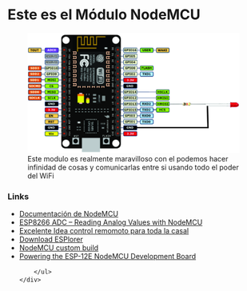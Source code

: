 <div >
	<h1>Este es el Módulo NodeMCU</h1>
	<div>
		<figure>
			<img src="/nodemcu/images/mculed.jpg">
			<figcaption>Este modulo es realmente maravilloso con el podemos hacer infinidad de cosas y 
									comunicarlas entre si usando todo el poder del WiFi
       </figcaption>
		</figure>
	</div>
	<div>
		<h3>Links</h3>
		<ul>
			<li>
				<a href="https://nodemcu.readthedocs.io/en/master/" traget="_blanck"> Documentación de NodeMCU </a>
			</li>
			<li>
				<a href="http://randomnerdtutorials.com/esp8266-adc-reading-analog-values-with-nodemcu/" target="_blanck">ESP8266 ADC – Reading Analog Values with NodeMCU</a>
			</li>
			<li>
					<a href="http://ruben1.narod.ru/hobby/arduino/esp8266_ir.html" target="_blanck" >Excelente Idea control remomoto para toda la casal</a>
			</li>
			<li>
				<a href="https://esp8266.ru/esplorer/#download" target="_blanck" >Download ESPlorer</a>
			</li>
			<li>
				<a href="https://nodemcu-build.com/" target="_blanck">NodeMCU custom build</a>
			</li>
			<li>
				<a href="http://henrysbench.capnfatz.com/henrys-bench/arduino-projects-tips-and-more/powering-the-esp-12e-nodemcu-development-board/" target="_blanck">Powering the ESP-12E NodeMCU Development Board</a>
			</li>

		</ul>			
	</div>
</div>

